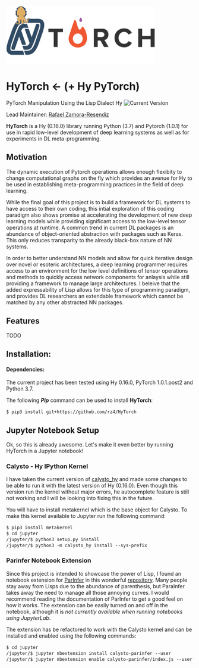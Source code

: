 ![LOGO](images/logo.png)
# HyTorch <- (+ Hy PyTorch)
PyTorch Manipulation Using the Lisp Dialect Hy
![Current Version](https://img.shields.io/badge/version-0.0.0-red.svg)

Lead Maintainer: [Rafael Zamora-Resendiz](https://github.com/rz4)

**HyTorch** is a Hy (0.16.0) library running Python (3.7) and Pytorch (1.0.1)
for use in rapid low-level development of deep learning systems as well as
for experiments in DL meta-programming.

## Motivation
The dynamic execution of Pytorch operations allows enough flexibity to change
computational graphs on the fly which provides an avenue for Hy to be used in
establishing meta-programming practices in the field of deep learning.

While the final goal of this project is to build a framework for DL systems to have
access to their own coding, this intial exploration of this coding paradigm
also shows promise at accelerating the development of new deep learning models
while providing significant access to the low-level tensor operations at runtime.
A common trend in current DL packages is an abundance of object-oriented abstraction with
packages such as Keras. This only reduces transparity to the already black-box nature of NN
systems.

In order to better understand NN models and allow for quick iterative design
over novel or esoteric architectures, a deep learning programmer requires access to an
environment for the low level definitions of tensor operations and methods to quickly access network
components for anlaysis while still providing a framework to manage large architectures. I
beleive that the added expressability of Lisp allows for this type of programming paradigm, and
provides DL researchers an extendable framework which cannot be matched by any other
abstracted NN packages.

## Features
TODO

## Installation:

#### Dependencies:

The current project has been tested using Hy 0.16.0, PyTorch 1.0.1.post2 and
Python 3.7.

The following ***Pip*** command can be used to install **HyTorch**:

```
$ pip3 install git+https://github.com/rz4/HyTorch
```

## Jupyter Notebook Setup

Ok, so this is already awesome. Let's make it even better by running HyTorch in
a Jupyter notebook!

### Calysto - Hy IPython Kernel

I have taken the current version of [calysto_hy](https://github.com/Calysto/calysto_hy)
and made some changes to be able to run it with the latest version of Hy (0.16.0). Even though
this version run the kernel without major errors, he autocomplete feature is still not working
and I will be looking into fixing this in the future.

You will have to install metakernel which is the base object for Calysto.
To make this kernel available to Jupyter run the following command:

```
$ pip3 install metakernel
$ cd jupyter
/jupyter/$ python3 setup.py install
/jupyter/$ python3 -m calysto_hy install --sys-prefix

```

### Parinfer Notebook Extension

Since this project is intended to showcase the power of Lisp, I found an notebook extension
for [ParInfer](https://github.com/shaunlebron/parinfer) in this wonderful
[repository](https://github.com/clojupyter/lein-jupyter). Many people stay away
from Lisps due to the abundance of parenthesis, but ParaInfer takes away the need to
manage all those annoying curves. I would recommend reading the documentation of
ParInfer to get a good feel on how it works. The extension can be easily turned
on and off in the notebook, although it is *not currently available when running
notebooks using JupyterLab*.

The extension has be refactored to work with the Calysto kernel and can be
installed and enabled using the following commands:

```
$ cd jupyter
/jupyter/$ jupyter nbextension install calysto-parinfer --user
/jupyter/$ jupyter nbextension enable calysto-parinfer/index.js --user

```
